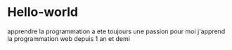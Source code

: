 # Hello-world

apprendre la programmation a ete 
toujours une passion pour moi
j'apprend la programmation web
depuis 1 an et demi
